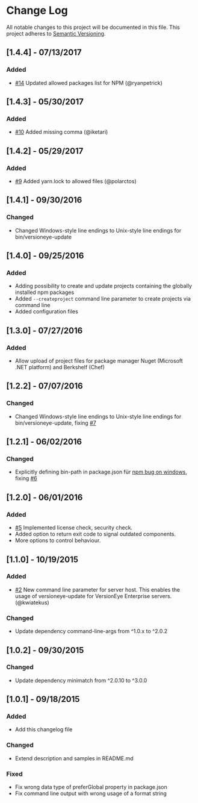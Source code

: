 # Change Log
All notable changes to this project will be documented in this file.
This project adheres to [Semantic Versioning](http://semver.org/).

## [1.4.4] - 07/13/2017
### Added
- [#14](https://github.com/OnwerkGmbH/node-versioneye-update/pull/14) Updated allowed packages list for NPM (@ryanpetrick)

## [1.4.3] - 05/30/2017
### Added
- [#10](https://github.com/OnwerkGmbH/node-versioneye-update/issues/10) Added missing comma (@iketari)

## [1.4.2] - 05/29/2017
### Added
- [#9](https://github.com/OnwerkGmbH/node-versioneye-update/pull/9) Added yarn.lock to allowed files (@polarctos)

## [1.4.1] - 09/30/2016
### Changed
- Changed Windows-style line endings to Unix-style line endings for bin/versioneye-update

## [1.4.0] - 09/25/2016
### Added
- Adding possibility to create and update projects containing the globally installed npm packages
- Added `--createproject` command line parameter to create projects via command line
- Added configuration files

## [1.3.0] - 07/27/2016
### Added
- Allow upload of project files for package manager Nuget (Microsoft .NET platform) and Berkshelf (Chef)

## [1.2.2] - 07/07/2016
### Changed
- Changed Windows-style line endings to Unix-style line endings for bin/versioneye-update, fixing [#7](https://github.com/OnwerkGmbH/node-versioneye-update/issues/7)

## [1.2.1] - 06/02/2016
### Changed
- Explicitly defining bin-path in package.json für [npm bug on windows](https://github.com/npm/npm/issues/10604), fixing [#6](https://github.com/OnwerkGmbH/node-versioneye-update/issues/6)

## [1.2.0] - 06/01/2016
### Added
- [#5](https://github.com/OnwerkGmbH/node-versioneye-update/issues/5) Implemented license check, security check.
- Added option to return exit code to signal outdated components.
- More options to control behaviour.


## [1.1.0] - 10/19/2015
### Added
- [#2](https://github.com/OnwerkGmbH/node-versioneye-update/pull/2) New command line parameter for server host. This enables the usage of versioneye-update for VersionEye Enterprise servers. (@kwiatekus)

### Changed
- Update dependency command-line-args from ^1.0.x to ^2.0.2

## [1.0.2] - 09/30/2015
### Changed
- Update dependency minimatch from ^2.0.10 to ^3.0.0

## [1.0.1] - 09/18/2015

### Added
- Add this changelog file 

### Changed
- Extend description and samples in README.md 

### Fixed
- Fix wrong data type of preferGlobal property in package.json
- Fix command line output with wrong usage of a format string